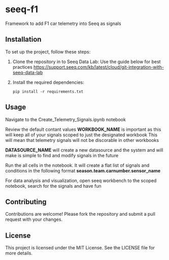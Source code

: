 # seeq-f1
Framework to add F1 car telemetry into Seeq as signals

## Installation
To set up the project, follow these steps:

1. Clone the repository in to Seeq Data Lab:
Use the guide below for best practices
https://support.seeq.com/kb/latest/cloud/git-integration-with-seeq-data-lab

2. Install the required dependencies:
   ```
   pip install -r requirements.txt
   ```
## Usage
Navigate to the Create_Telemetry_Signals.ipynb notebook

Review the default contant values 
**WORKBOOK_NAME** is important as this will keep all of your signals scoped to just the designated workbook 
This will mean that telemetry signals will not be discorable in other workbooks

**DATASOURCE_NAME** will create a new datasource and the system and will make is simple to find and modify signals in the future

Run the all cells in the notebook. It will create a flat list of signals and conditions in the following format **season.team.carnumber.sensor_name**

For data analysis and visualization, open seeq workbench to the scoped notebook, search for the signals and have fun


## Contributing
Contributions are welcome! Please fork the repository and submit a pull request with your changes.

## License
This project is licensed under the MIT License. See the LICENSE file for more details.
